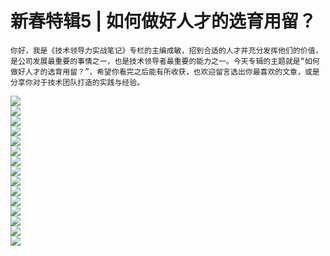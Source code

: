 # 新春特辑5 | 如何做好人才的选育用留？

    你好，我是《技术领导力实战笔记》专栏的主编成敏，招到合适的人才并充分发挥他们的价值，是公司发展最重要的事情之一，也是技术领导者最重要的能力之一。今天专辑的主题就是“如何做好人才的选育用留？”，希望你看完之后能有所收获，也欢迎留言选出你最喜欢的文章，或是分享你对于技术团队打造的实践与经验。

[![](https://static001.geekbang.org/resource/image/f8/c2/f830093a4a1629392d9dd87de78cb2c2.jpg)](http://time.geekbang.org/column/article/7778)  
[![](https://static001.geekbang.org/resource/image/4a/b7/4acfb92457d5d15bcd2225b8919b26b7.jpg)](http://time.geekbang.org/column/article/8240)  
[![](https://static001.geekbang.org/resource/image/a5/45/a5239a4aa9e55dd9b0d95f2e20d20b45.jpg)](http://time.geekbang.org/column/article/9052)  
[![](https://static001.geekbang.org/resource/image/16/5b/16c14fb791308561d9c8d607d3a98b5b.jpg)](http://time.geekbang.org/column/article/9089)  
[![](https://static001.geekbang.org/resource/image/01/7a/01ccd79a09c8e5db8b52b625f738d67a.jpg)](http://time.geekbang.org/column/article/9147)  
[![](https://static001.geekbang.org/resource/image/68/42/6820bc84cbf9faa641e0b84e2377b042.jpg)](http://time.geekbang.org/column/article/9241)  
[![](https://static001.geekbang.org/resource/image/f3/d6/f39a8fafa1e425cb698a65befeaf26d6.jpg)](http://time.geekbang.org/column/article/9854)  
[![](https://static001.geekbang.org/resource/image/f3/51/f367d379d21b56f21f5904c7b4e9d651.jpg)](http://time.geekbang.org/column/article/9916)  
[![](https://static001.geekbang.org/resource/image/86/ce/866872a4d977a54569cedc2ebd68d5ce.jpg)](http://time.geekbang.org/column/article/13719)  
[![](https://static001.geekbang.org/resource/image/7d/2d/7d1cbb0d71d34d8dc6c1687a3408fa2d.jpg)](http://time.geekbang.org/column/article/40072)  
[![](https://static001.geekbang.org/resource/image/ec/67/ec7e3a94668a1dc73cbe4ac12f20fe67.jpg)](http://time.geekbang.org/column/article/41439)  
[![](https://static001.geekbang.org/resource/image/6f/ae/6ff488e87bccd62b7ce99465bdb49bae.jpg)](http://time.geekbang.org/column/article/69563)  
[![](https://static001.geekbang.org/resource/image/5d/c2/5db345aa4c8c89bf88e73aaba98001c2.jpg)](http://time.geekbang.org/column/article/79196)  
[![](https://static001.geekbang.org/resource/image/f6/8d/f617b6d4d9fd848be1aad661e0f6548d.jpg)](http://time.geekbang.org/column/article/10967)  
[![](https://static001.geekbang.org/resource/image/73/55/73c225c2cc035f261841670457601555.jpg)](http://time.geekbang.org/column/article/40754)
    